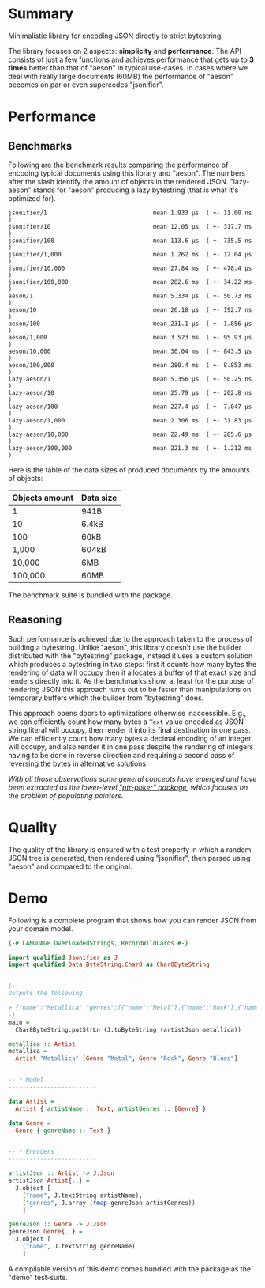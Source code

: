# Summary

Minimalistic library for encoding JSON directly to strict bytestring.

The library focuses on 2 aspects: **simplicity** and **performance**.
The API consists of just a few functions and
achieves performance that gets up to **3 times** better than that of "aeson"
in typical use-cases.
In cases where we deal with really large documents (60MB) the performance
of "aeson" becomes on par or even supercedes "jsonifier".

# Performance

## Benchmarks

Following are the benchmark results comparing the performance
of encoding typical documents using this library and "aeson".
The numbers after the slash identify the amount of objects in
the rendered JSON.
"lazy-aeson" stands for "aeson" producing a lazy bytestring
(that is what it's optimized for).

```
jsonifier/1                              mean 1.933 μs  ( +- 11.00 ns  )
jsonifier/10                             mean 12.05 μs  ( +- 317.7 ns  )
jsonifier/100                            mean 113.6 μs  ( +- 735.5 ns  )
jsonifier/1,000                          mean 1.262 ms  ( +- 12.04 μs  )
jsonifier/10,000                         mean 27.84 ms  ( +- 478.4 μs  )
jsonifier/100,000                        mean 282.6 ms  ( +- 34.22 ms  )
aeson/1                                  mean 5.334 μs  ( +- 50.73 ns  )
aeson/10                                 mean 26.18 μs  ( +- 192.7 ns  )
aeson/100                                mean 231.1 μs  ( +- 1.856 μs  )
aeson/1,000                              mean 3.523 ms  ( +- 95.93 μs  )
aeson/10,000                             mean 30.04 ms  ( +- 843.5 μs  )
aeson/100,000                            mean 280.4 ms  ( +- 8.853 ms  )
lazy-aeson/1                             mean 5.356 μs  ( +- 50.25 ns  )
lazy-aeson/10                            mean 25.79 μs  ( +- 202.8 ns  )
lazy-aeson/100                           mean 227.4 μs  ( +- 7.047 μs  )
lazy-aeson/1,000                         mean 2.306 ms  ( +- 31.83 μs  )
lazy-aeson/10,000                        mean 22.49 ms  ( +- 285.6 μs  )
lazy-aeson/100,000                       mean 221.3 ms  ( +- 1.212 ms  )
```

Here is the table of the data sizes of produced documents by the amounts of objects:

Objects amount | Data size
-- | --
1 | 941B
10 | 6.4kB
100 | 60kB
1,000 | 604kB
10,000 | 6MB
100,000 | 60MB

The benchmark suite is bundled with the package.

## Reasoning

Such performance is achieved due to the approach taken to the process of building a bytestring. Unlike "aeson", this library doesn't use the builder distributed with the "bytestring" package, instead it uses a custom solution which produces a bytestring in two steps: first it counts how many bytes the rendering of data will occupy then it allocates a buffer of that exact size and renders directly into it. As the benchmarks show, at least for the purpose of rendering JSON this approach turns out to be faster than manipulations on temporary buffers which the builder from "bytestring" does.

This approach opens doors to optimizations otherwise inaccessible. E.g., we can efficiently count how many bytes a `Text` value encoded as JSON string literal will occupy, then render it into its final destination in one pass. We can efficiently count how many bytes a decimal encoding of an integer will occupy, and also render it in one pass despite the rendering of integers having to be done in reverse direction and requiring a second pass of reversing the bytes in alternative solutions.

*With all those observations some general concepts have emerged and have been extracted as the lower-level ["ptr-poker" package](https://github.com/nikita-volkov/ptr-poker), which focuses on the problem of populating pointers.*

# Quality

The quality of the library is ensured with a test property in which a random JSON tree is generated, then rendered using "jsonifier", then parsed using "aeson" and compared to the original.

# Demo

Following is a complete program that shows how you can render
JSON from your domain model.

```haskell
{-# LANGUAGE OverloadedStrings, RecordWildCards #-}

import qualified Jsonifier as J
import qualified Data.ByteString.Char8 as Char8ByteString


{-|
Outputs the following:

> {"name":"Metallica","genres":[{"name":"Metal"},{"name":"Rock"},{"name":"Blues"}]}
-}
main =
  Char8ByteString.putStrLn (J.toByteString (artistJson metallica))

metallica :: Artist
metallica =
  Artist "Metallica" [Genre "Metal", Genre "Rock", Genre "Blues"]


-- * Model
-------------------------

data Artist =
  Artist { artistName :: Text, artistGenres :: [Genre] }

data Genre =
  Genre { genreName :: Text }


-- * Encoders
-------------------------

artistJson :: Artist -> J.Json
artistJson Artist{..} =
  J.object [
    ("name", J.textString artistName),
    ("genres", J.array (fmap genreJson artistGenres))
    ]

genreJson :: Genre -> J.Json
genreJson Genre{..} =
  J.object [
    ("name", J.textString genreName)
    ]
```

A compilable version of this demo comes bundled with the package as the \"demo\" test-suite.
